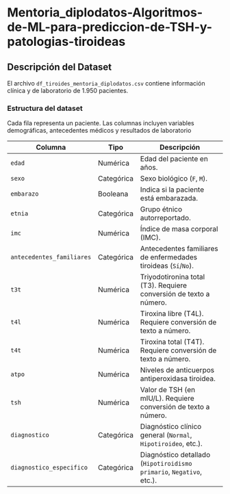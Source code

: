 # Mentoria_diplodatos-Algoritmos-de-ML-para-prediccion-de-TSH-y-patologias-tiroideas

## Descripción del Dataset
  El archivo `df_tiroides_mentoria_diplodatos.csv` contiene información clínica y de laboratorio de 1.950 pacientes. 

### Estructura del dataset
  Cada fila representa un paciente. 
  Las columnas incluyen variables demográficas, antecedentes médicos y resultados de laboratorio

  | Columna                   | Tipo      | Descripción |
  |---------------------------|-----------|-------------|
  | `edad`                    | Numérica  | Edad del paciente en años. |
  | `sexo`                    | Categórica| Sexo biológico (`F`, `M`). |
  | `embarazo`                | Booleana  | Indica si la paciente está embarazada. |
  | `etnia`                   | Categórica| Grupo étnico autorreportado. |
  | `imc`                     | Numérica  | Índice de masa corporal (IMC). |
  | `antecedentes_familiares`| Categórica| Antecedentes familiares de enfermedades tiroideas (`Sí`/`No`). |
  | `t3t`                     | Numérica | Triyodotironina total (T3). Requiere conversión de texto a número. |
  | `t4l`                     | Numérica | Tiroxina libre (T4L). Requiere conversión de texto a número. |
  | `t4t`                     | Numérica | Tiroxina total (T4T). Requiere conversión de texto a número. |
  | `atpo`                    | Numérica  | Niveles de anticuerpos antiperoxidasa tiroidea. |
  | `tsh`                     | Numérica | Valor de TSH (en mIU/L). Requiere conversión de texto a número. |
  | `diagnostico`             | Categórica| Diagnóstico clínico general (`Normal`, `Hipotiroideo`, etc.). |
  | `diagnostico_especifico`  | Categórica| Diagnóstico detallado (`Hipotiroidismo primario`, `Negativo`, etc.). |
